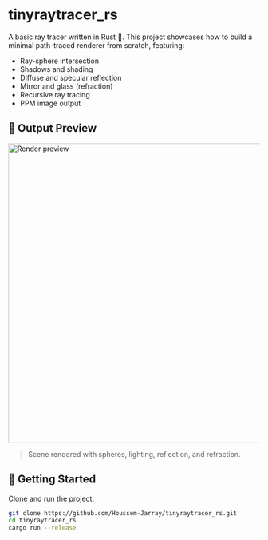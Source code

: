 # tinyraytracer_rs

A basic ray tracer written in Rust 🦀. This project showcases how to build a minimal path-traced renderer from scratch, featuring:

- Ray-sphere intersection
- Shadows and shading
- Diffuse and specular reflection
- Mirror and glass (refraction)
- Recursive ray tracing
- PPM image output

## 📸 Output Preview

<img src="images/out.png" alt="Render preview" width="600"/>

> Scene rendered with spheres, lighting, reflection, and refraction.

## 🚀 Getting Started

Clone and run the project:

```bash
git clone https://github.com/Houssem-Jarray/tinyraytracer_rs.git
cd tinyraytracer_rs
cargo run --release

